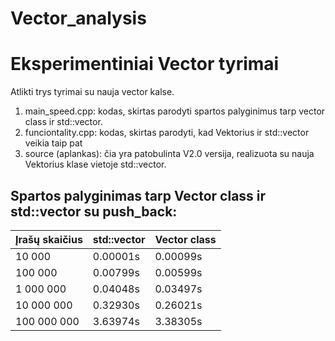 # Vector_analysis

# Eksperimentiniai Vector tyrimai

Atlikti trys tyrimai su nauja vector kalse.

1. main_speed.cpp: kodas, skirtas parodyti spartos palyginimus tarp vector class ir std::vector.
2. funciontality.cpp: kodas, skirtas parodyti, kad Vektorius ir std::vector veikia taip pat
3. source (aplankas): čia yra patobulinta V2.0 versija, realizuota su nauja Vektorius klase vietoje std::vector.

## Spartos palyginimas tarp Vector class ir std::vector su push_back:

| Įrašų skaičius  | std::vector   | Vector class    |
|-----------------|---------------|-----------------|
| 10 000          | 0.00001s      | 0.00099s        |
| 100 000         | 0.00799s      | 0.00599s        |
| 1 000 000       | 0.04048s      | 0.03497s        |
| 10 000 000      | 0.32930s      | 0.26021s        |
| 100 000 000     | 3.63974s      | 3.38305s        |
